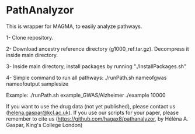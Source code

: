 # PathAnalyzor

This is wrapper for MAGMA, to easily analyze pathways.

1- Clone repository.

2- Download ancestry reference directory (g1000_ref.tar.gz). Decompress it inside main directory.

3- Inside main directory, install packages by running "./InstallPackages.sh"

4- Simple command to run all pathways: ./runPath.sh nameofgwas nameofoutput samplesize

Example:
./runPath.sh example_GWAS/Alzheimer ./example 10000

If you want to use the drug data (not yet published), please contact us (helena.gaspar@kcl.ac.uk).
If you use our scripts for your paper, please remember to cite us (https://github.com/hagax8/pathanalyzor, by Héléna A. Gaspar, King's College London)
